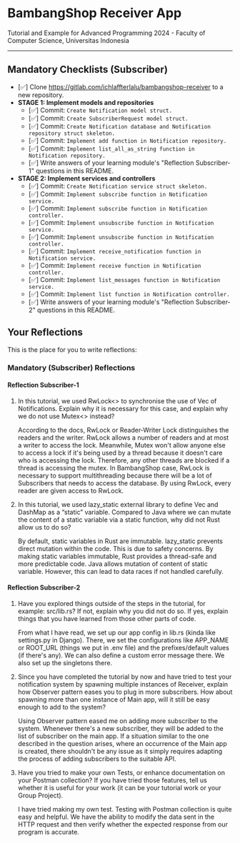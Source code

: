 # BambangShop Receiver App
Tutorial and Example for Advanced Programming 2024 - Faculty of Computer Science, Universitas Indonesia

---

## Mandatory Checklists (Subscriber)
-   [✅] Clone https://gitlab.com/ichlaffterlalu/bambangshop-receiver to a new repository.
-   **STAGE 1: Implement models and repositories**
    -   [✅] Commit: `Create Notification model struct.`
    -   [✅] Commit: `Create SubscriberRequest model struct.`
    -   [✅] Commit: `Create Notification database and Notification repository struct skeleton.`
    -   [✅] Commit: `Implement add function in Notification repository.`
    -   [✅] Commit: `Implement list_all_as_string function in Notification repository.`
    -   [✅] Write answers of your learning module's "Reflection Subscriber-1" questions in this README.
-   **STAGE 2: Implement services and controllers**
    -   [✅] Commit: `Create Notification service struct skeleton.`
    -   [✅] Commit: `Implement subscribe function in Notification service.`
    -   [✅] Commit: `Implement subscribe function in Notification controller.`
    -   [✅] Commit: `Implement unsubscribe function in Notification service.`
    -   [✅] Commit: `Implement unsubscribe function in Notification controller.`
    -   [✅] Commit: `Implement receive_notification function in Notification service.`
    -   [✅] Commit: `Implement receive function in Notification controller.`
    -   [✅] Commit: `Implement list_messages function in Notification service.`
    -   [✅] Commit: `Implement list function in Notification controller.`
    -   [✅] Write answers of your learning module's "Reflection Subscriber-2" questions in this README.

## Your Reflections
This is the place for you to write reflections:

### Mandatory (Subscriber) Reflections

#### Reflection Subscriber-1

1. In this tutorial, we used RwLock<> to synchronise the use of Vec of Notifications. Explain why it is necessary for this case, and explain why we do not use Mutex<> instead?

    According to the docs, RwLock or Reader-Writer Lock distinguishes the readers and the writer. RwLock allows a number of readers and at most a writer to access the lock. Meanwhile, Mutex won't allow anyone else to access a lock if it's being used by a thread because it doesn't care who is accessing the lock. Therefore, any other threads are blocked if a thread is accessing the mutex. In BambangShop case, RwLock is necessary to support multithreading because there will be a lot of Subscribers that needs to access the database. By using RwLock, every reader are given access to RwLock.

2. In this tutorial, we used lazy_static external library to define Vec and DashMap as a “static” variable. Compared to Java where we can mutate the content of a static variable via a static function, why did not Rust allow us to do so?

    By default, static variables in Rust are immutable. lazy_static prevents direct mutation within the code. This is due to safety concerns. By making static variables immutable, Rust provides a thread-safe and more predictable code. Java allows mutation of content of static variable. However, this can lead to data races if not handled carefully.

#### Reflection Subscriber-2

1. Have you explored things outside of the steps in the tutorial, for example: src/lib.rs? If not, explain why you did not do so. If yes, explain things that you have learned from those other parts of code.

    From what I have read, we set up our app config in lib.rs (kinda like settings.py in Django). There, we set the configurations like APP_NAME or ROOT_URL (things we put in .env file) and the prefixes/default values (if there's any). We can also define a custom error message there. We also set up the singletons there.

2. Since you have completed the tutorial by now and have tried to test your notification system by spawning multiple instances of Receiver, explain how Observer pattern eases you to plug in more subscribers. How about spawning more than one instance of Main app, will it still be easy enough to add to the system?

    Using Observer pattern eased me on adding more subscriber to the system. Whenever there's a new subscriber, they will be added to the list of subscriber on the main app. If a situation similar to the one described in the question arises, where an occurrence of the Main app is created, there shouldn't be any issue as it simply requires adapting the process of adding subscribers to the suitable API.

3. Have you tried to make your own Tests, or enhance documentation on your Postman collection? If you have tried those features, tell us whether it is useful for your work (it can be your tutorial work or your Group Project).

    I have tried making my own test. Testing with Postman collection is quite easy and helpful.  We have the ability to modify the data sent in the HTTP request and then verify whether the expected response from our program is accurate.